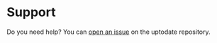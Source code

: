 # Support

Do you need help? You can [open an issue](https://github.com/vsoch/uptodate/issues) on the uptodate repository.
